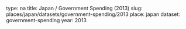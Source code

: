 type: na
title: Japan / Government Spending (2013)
slug: places/japan/datasets/government-spending/2013
place: japan
dataset: government-spending
year: 2013
